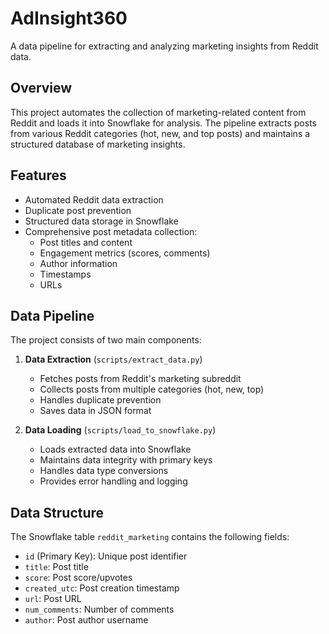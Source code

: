 # AdInsight360

A data pipeline for extracting and analyzing marketing insights from Reddit data.

## Overview

This project automates the collection of marketing-related content from Reddit and loads it into Snowflake for analysis. The pipeline extracts posts from various Reddit categories (hot, new, and top posts) and maintains a structured database of marketing insights.

## Features

- Automated Reddit data extraction
- Duplicate post prevention
- Structured data storage in Snowflake
- Comprehensive post metadata collection:
  - Post titles and content
  - Engagement metrics (scores, comments)
  - Author information
  - Timestamps
  - URLs

## Data Pipeline

The project consists of two main components:

1. **Data Extraction** (`scripts/extract_data.py`)
   - Fetches posts from Reddit's marketing subreddit
   - Collects posts from multiple categories (hot, new, top)
   - Handles duplicate prevention
   - Saves data in JSON format

2. **Data Loading** (`scripts/load_to_snowflake.py`)
   - Loads extracted data into Snowflake
   - Maintains data integrity with primary keys
   - Handles data type conversions
   - Provides error handling and logging


## Data Structure

The Snowflake table `reddit_marketing` contains the following fields:
- `id` (Primary Key): Unique post identifier
- `title`: Post title
- `score`: Post score/upvotes
- `created_utc`: Post creation timestamp
- `url`: Post URL
- `num_comments`: Number of comments
- `author`: Post author username


